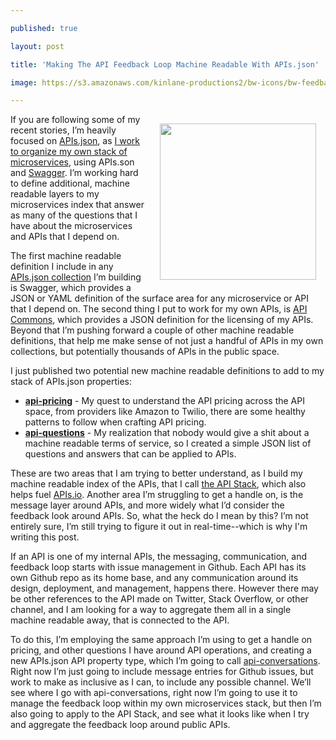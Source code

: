---
published: true
layout: post
title: 'Making The API Feedback Loop Machine Readable With APIs.json'
image: https://s3.amazonaws.com/kinlane-productions2/bw-icons/bw-feedback-loop.png
---

<p><img style="padding: 15px;" src="https://s3.amazonaws.com/kinlane-productions2/bw-icons/bw-feedback-loop.png" alt="" width="250" align="right" />
<p>If you are following some of my recent stories, I&rsquo;m heavily focused on <a href="http://apisjson.org">APIs.json</a>, as <a href="https://kin-lane.github.io/master/index.html">I work to organize my own stack of microservices</a>, using APIs.son and <a href="http://swagger.io">Swagger</a>. I&rsquo;m working hard to define additional, machine readable layers to my microservices index that answer as many of the questions that I have about the microservices and APIs that I depend on.
<p>The first machine readable definition I include in any <a href="http://apievangelist.com/2015/03/04/making-sure-my-api-roundup-stories-are-machine-readable-by-designing-them-as-apisjson-collections/">APIs.json collection</a> I&rsquo;m building is Swagger, which provides a JSON or YAML definition of the surface area for any microservice or API that I depend on. The second thing I put to work for my own APIs, is <a href="http://apicommons.org">API Commons</a>, which provides a JSON definition for the licensing of my APIs. Beyond that I&rsquo;m pushing forward a couple of other machine readable definitions, that help me make sense of not just a handful of APIs in my own collections, but potentially thousands of APIs in the public space.
<p>I just published two potential new machine readable definitions to add to my stack of APIs.json properties:
<ul>
<li><strong><a href="http://api-pricing.apievangelist.com/">api-pricing</a></strong> - My quest to understand the API pricing across the API space, from providers like Amazon to Twilio, there are some healthy patterns to follow when crafting API pricing.</li>
<li><strong><a href="http://api-questions.apievangelist.com/">api-questions</a></strong> - My realization that nobody would give a shit about a machine readable terms of service, so I created a simple JSON list of questions and answers that can be applied to APIs.</li>
</ul>
<p>These are two areas that I am trying to better understand, as I build my machine readable index of the APIs, that I call <a href="http://theapistack.com">the API Stack</a>, which also helps fuel <a href="http://apis.io">APIs.io</a>. Another area I&rsquo;m struggling to get a handle on, is the message layer around APIs, and more widely what I&rsquo;d consider the feedback look around APIs. So, what the heck do I mean by this? I&rsquo;m not entirely sure, I&rsquo;m still trying to figure it out in real-time--which is why I'm writing this post.&nbsp;
<p>If an API is one of my internal APIs, the messaging, communication, and feedback loop starts with issue management in Github. Each API has its own Github repo as its home base, and any communication around its design, deployment, and management, happens there. However there may be other references to the API made on Twitter, Stack Overflow, or other channel, and I am looking for a way to aggregate them all in a single machine readable away, that is connected to the API.
<p>To do this, I&rsquo;m employing the same approach I&rsquo;m using to get a handle on pricing, and other questions I have around API operations, and creating a new APIs.json API property type, which I&rsquo;m going to call <span style="text-decoration: underline;">api-conversations</span>. Right now I&rsquo;m just going to include message entries for Github issues, but work to make as inclusive as I can, to include any possible channel. We&rsquo;ll see where I go with api-conversations, right now I&rsquo;m going to use it to manage the feedback loop within my own microservices stack, but then I&rsquo;m also going to apply to the API Stack, and see what it looks like when I try and aggregate the feedback loop around public APIs.

